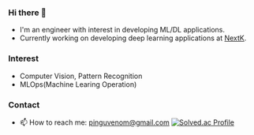 ### Hi there 👋
- I'm an engineer with interest in developing ML/DL applications.
- Currently working on developing deep learning applications at [NextK](http://www.nextk.co.kr/).

### Interest
- Computer Vision, Pattern Recognition
- MLOps(Machine Learing Operation)

### Contact
- 📫 How to reach me: pinguvenom@gmail.com
[![Solved.ac Profile](http://mazassumnida.wtf/api/generate_badge?boj=pinguvenom)](https://solved.ac/pinguvenom)
